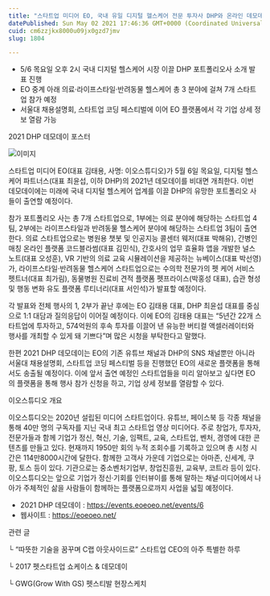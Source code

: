 ```yaml
---
title: "스타트업 미디어 EO, 국내 유일 디지털 헬스케어 전문 투자사 DHP와 온라인 데모데이 공동 개최"
datePublished: Sun May 02 2021 17:46:36 GMT+0000 (Coordinated Universal Time)
cuid: cm6zzjkx8000u09jx0gzd7jmv
slug: 1804

---
```



- 5/6 목요일 오후 2시 국내 디지털 헬스케어 시장 이끌 DHP 포트폴리오사 소개 발표 진행
- EO 중계 아래 의료·라이프스타일·반려동물 헬스케어 총 3 분야에 걸쳐 7개 스타트업 참가 예정
- 서울대 채용설명회, 스타트업 코딩 페스티벌에 이어 EO 플랫폼에서 각 기업 상세 정보 열람 가능

2021 DHP 데모데이 포스터

![이미지](https://cdn.hashnode.com/res/hashnode/image/upload/v1739248318676/41031327-fa2c-4bb2-bf14-62742c0e281e.jpeg)

스타트업 미디어 EO(대표 김태용, 사명: 이오스튜디오)가 5월 6일 목요일, 디지털 헬스케어 파트너스(대표 최윤섭, 이하 DHP)의 2021년 데모데이를 비대면 개최한다. 이번 데모데이에는 미래에 국내 디지털 헬스케어 업계를 이끌 DHP의 유망한 포트폴리오 사들이 출연할 예정이다.

참가 포트폴리오 사는 총 7개 스타트업으로, 1부에는 의료 분야에 해당하는 스타트업 4팀, 2부에는 라이프스타일과 반려동물 헬스케어 분야에 해당하는 스타트업 3팀이 출연한다. 의료 스타트업으로는 병원용 챗봇 및 인공지능 콜센터 웨저(대표 박해유), 간병인 매칭 온라인 플랫폼 코드블라썸(대표 김민식), 간호사의 업무 효율화 앱을 개발한 널스노트(대표 오성훈), VR 기반의 의료 교육 시뮬레이션을 제공하는 뉴베이스(대표 박선영)가, 라이프스타일·반려동물 헬스케어 스타트업으로는 수의학 전문가의 펫 케어 서비스 펫트너(대표 최가림), 동물병원 진료비 견적 플랫폼 펫프라이스(박홍성 대표), 습관 형성 및 행동 변화 유도 플랫폼 루티너리(대표 서인석)가 발표할 예정이다.

각 발표와 전체 행사의 1, 2부가 끝난 후에는 EO 김태용 대표, DHP 최윤섭 대표를 중심으로 1:1 대담과 질의응답이 이어질 예정이다. 이에 EO의 김태용 대표는 “5년간 22개 스타트업에 투자하고, 574억원의 후속 투자를 이끌어 낸 유능한 버티컬 액셀러레이터와 행사를 개최할 수 있게 돼 기쁘다”며 많은 시청을 부탁한다고 말했다.

한편 2021 DHP 데모데이는 EO의 기존 유튜브 채널과 DHP의 SNS 채널뿐만 아니라 서울대 채용설명회, 스타트업 코딩 페스티벌 등을 진행했던 EO의 새로운 플랫폼을 통해서도 송출될 예정이다. 이에 앞서 출연 예정인 스타트업들을 미리 알아보고 싶다면 EO의 플랫폼을 통해 행사 참가 신청을 하고, 기업 상세 정보를 열람할 수 있다.

이오스튜디오 개요

이오스튜디오는 2020년 설립된 미디어 스타트업이다. 유튜브, 페이스북 등 각종 채널을 통해 40만 명의 구독자를 지닌 국내 최고 스타트업 영상 미디어다. 주로 창업가, 투자자, 전문가들과 함께 기업가 정신, 혁신, 기술, 임팩트, 교육, 스타트업, 벤처, 경영에 대한 콘텐츠를 만들고 있다. 현재까지 1950만 회의 누적 조회수를 기록하고 있으며 총 시청 시간은 114만8000시간에 달한다. 함께한 고객사 가운데 기업으로는 아마존, 신세계, 쿠팡, 토스 등이 있다. 기관으로는 중소벤처기업부, 창업진흥원, 교육부, 코트라 등이 있다. 이오스튜디오는 앞으로 기업가 정신·기회를 인터뷰이를 통해 말하는 채널·미디어에서 나아가 주체적인 삶을 사람들이 함께하는 플랫폼으로까지 사업을 넓힐 예정이다.

- 2021 DHP 데모데이 : https://events.eoeoeo.net/events/6
- 웹사이트 : https://eoeoeo.net/

관련 글

└ “따뜻한 기술을 꿈꾸며 C랩 아웃사이드로” 스타트업 CEO의 아주 특별한 하루

└ 2017 펫스타트업 쇼케이스 & 데모데이

└ GWG(Grow With GS) 펫스티발 현장스케치